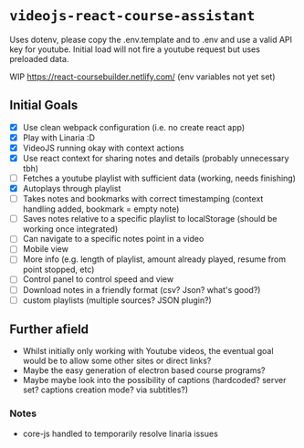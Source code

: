 # `videojs-react-course-assistant`

Uses dotenv, please copy the .env.template and to .env and use a valid API key for youtube. Initial load will not fire a youtube request but uses preloaded data.

WIP https://react-coursebuilder.netlify.com/ (env variables not yet set)

## Initial Goals

- [x] Use clean webpack configuration (i.e. no create react app)
- [x] Play with Linaria :D
- [x] VideoJS running okay with context actions
- [x] Use react context for sharing notes and details (probably unnecessary tbh)
- [ ] Fetches a youtube playlist with sufficient data (working, needs finishing)
- [x] Autoplays through playlist
- [ ] Takes notes and bookmarks with correct timestamping (context handling added, bookmark = empty note)
- [ ] Saves notes relative to a specific playlist to localStorage (should be working once integrated)
- [ ] Can navigate to a specific notes point in a video
- [ ] Mobile view
- [ ] More info (e.g. length of playlist, amount already played, resume from point stopped, etc)
- [ ] Control panel to control speed and view
- [ ] Download notes in a friendly format (csv? Json? what's good?)
- [ ] custom playlists (multiple sources? JSON plugin?)

## Further afield

- Whilst initially only working with Youtube videos, the eventual goal would be to allow some other sites or direct links?
- Maybe the easy generation of electron based course programs?
- Maybe maybe look into the possibility of captions (hardcoded? server set? captions creation mode? via subtitles?)

### Notes

- core-js handled to temporarily resolve linaria issues
